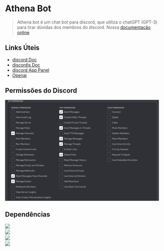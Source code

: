 # Athena Bot

> Athena bot é um chat bot para discord, que utiliza o chatGPT (GPT-3) para tirar dúvidas dos membros do discord.
> Nossa [documentação online](https://gustavohenriquess.github.io/athena-bot/) <br>

## Links Úteis

- [discord Doc](https://discord.com/developers/docs/getting-started)
- [discordjs Doc](https://discordjs.guide/popular-topics/threads.html#thread-related-gateway-events)
- [discord App Panel](https://discord.com/developers/applications)
- [Openai](https://beta.openai.com/docs/libraries/node-js-library)

## Permissões do Discord

![permissão do discord](./images/permissoes.png)

## Dependências

![](https://img.shields.io/badge/discordJS-%5E14.7.1-brightgreen)<br>
![](https://img.shields.io/badge/openai-%5E3.1.0-brightgreen)<br>
![](https://img.shields.io/badge/dotenv--flow-%5E3.2.0-brightgreen)<br>
![](https://img.shields.io/badge/cron-%5E2.2.0-brightgreen)<br>

<!-- ![](https://img.shields.io/badge/discordJS-%5E14.7.1-brightgreen)<br>
![](https://img.shields.io/badge/dependencia-0.0.0-brightgreen)<br> -->
